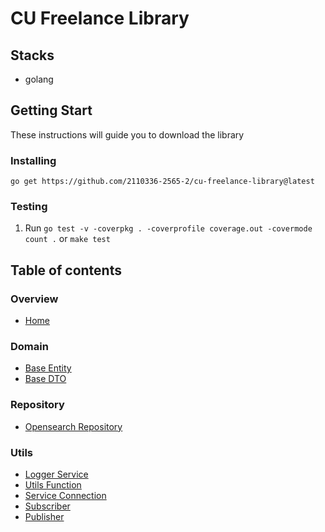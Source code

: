 # CU Freelance Library

## Stacks
- golang

## Getting Start
These instructions will guide you to download the library

### Installing
```shell
go get https://github.com/2110336-2565-2/cu-freelance-library@latest
```

### Testing
1. Run `go test -v -coverpkg . -coverprofile coverage.out -covermode count .` or `make test`

## Table of contents
### Overview
* [Home](https://github.com/2110336-2565-2/cu-freelance-library/wiki)

### Domain
* [Base Entity](https://github.com/2110336-2565-2/cu-freelance-library/wiki/Base-Entity)
* [Base DTO](https://github.com/2110336-2565-2/cu-freelance-library/wiki/Base-DTO)

### Repository
* [Opensearch Repository](https://github.com/2110336-2565-2/cu-freelance-library/wiki/Opensearch-Repository)

### Utils
* [Logger Service](https://github.com/2110336-2565-2/cu-freelance-library/wiki/Logger-Service)
* [Utils Function](https://github.com/2110336-2565-2/cu-freelance-library/wiki/Utils-Function)
* [Service Connection](https://github.com/2110336-2565-2/cu-freelance-library/wiki/Service-Connection)
* [Subscriber](https://github.com/2110336-2565-2/cu-freelance-library/wiki/Subscriber)
* [Publisher](#Publisher)
